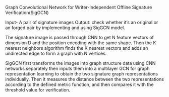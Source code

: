 Graph Convolutional Network for Writer-Independent Offline  Signature Verification(SigGCN)

Input- A pair of signature images
Output:  check whether it’s an original or an forged pair by implementing and using SigGCN model.

The signature image is passed through CNN to get N feature vectors of dimension D and the position encoding with the same shape. 
Then the K nearest neighbors algorithm finds the K nearest vectors and adds an undirected edge to form a graph with N vertices.

SigGCN first transforms the images into graph structure data using CNN networks separately then inputs them into a multilayer GCN for graph representation learning to obtain the two signature graph representations individually. 
Then it measures the distance between the two representations according to the defined metric function, and then compares it with the threshold value for verification.
